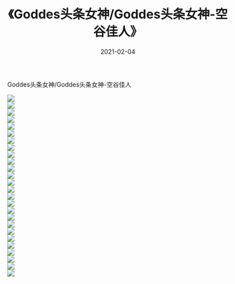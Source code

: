 ﻿---
layout: post
title:  《Goddes头条女神/Goddes头条女神-空谷佳人》
date:   2021-02-04
img: http://img.660000.xyz/Sharelink/网络美图/2021/Goddes头条女神/Goddes头条女神-空谷佳人/000.jpg
categories: [美女, 清纯, 唯美]
---

Goddes头条女神/Goddes头条女神-空谷佳人

 ![](http://img.660000.xyz/Sharelink/网络美图/2021/Goddes头条女神/Goddes头条女神-空谷佳人/001.jpg) <br>![](http://img.660000.xyz/Sharelink/网络美图/2021/Goddes头条女神/Goddes头条女神-空谷佳人/002.jpg) <br>![](http://img.660000.xyz/Sharelink/网络美图/2021/Goddes头条女神/Goddes头条女神-空谷佳人/003.jpg) <br>![](http://img.660000.xyz/Sharelink/网络美图/2021/Goddes头条女神/Goddes头条女神-空谷佳人/004.jpg) <br>![](http://img.660000.xyz/Sharelink/网络美图/2021/Goddes头条女神/Goddes头条女神-空谷佳人/005.jpg) <br>![](http://img.660000.xyz/Sharelink/网络美图/2021/Goddes头条女神/Goddes头条女神-空谷佳人/006.jpg) <br>![](http://img.660000.xyz/Sharelink/网络美图/2021/Goddes头条女神/Goddes头条女神-空谷佳人/007.jpg) <br>![](http://img.660000.xyz/Sharelink/网络美图/2021/Goddes头条女神/Goddes头条女神-空谷佳人/008.jpg) <br>![](http://img.660000.xyz/Sharelink/网络美图/2021/Goddes头条女神/Goddes头条女神-空谷佳人/009.jpg) <br>![](http://img.660000.xyz/Sharelink/网络美图/2021/Goddes头条女神/Goddes头条女神-空谷佳人/010.jpg) <br>![](http://img.660000.xyz/Sharelink/网络美图/2021/Goddes头条女神/Goddes头条女神-空谷佳人/011.jpg) <br>![](http://img.660000.xyz/Sharelink/网络美图/2021/Goddes头条女神/Goddes头条女神-空谷佳人/012.jpg) <br>![](http://img.660000.xyz/Sharelink/网络美图/2021/Goddes头条女神/Goddes头条女神-空谷佳人/013.jpg) <br>![](http://img.660000.xyz/Sharelink/网络美图/2021/Goddes头条女神/Goddes头条女神-空谷佳人/014.jpg) <br>![](http://img.660000.xyz/Sharelink/网络美图/2021/Goddes头条女神/Goddes头条女神-空谷佳人/015.jpg) <br>![](http://img.660000.xyz/Sharelink/网络美图/2021/Goddes头条女神/Goddes头条女神-空谷佳人/016.jpg) <br>![](http://img.660000.xyz/Sharelink/网络美图/2021/Goddes头条女神/Goddes头条女神-空谷佳人/017.jpg) <br>![](http://img.660000.xyz/Sharelink/网络美图/2021/Goddes头条女神/Goddes头条女神-空谷佳人/018.jpg) <br>![](http://img.660000.xyz/Sharelink/网络美图/2021/Goddes头条女神/Goddes头条女神-空谷佳人/019.jpg) <br>![](http://img.660000.xyz/Sharelink/网络美图/2021/Goddes头条女神/Goddes头条女神-空谷佳人/020.jpg) <br>![](http://img.660000.xyz/Sharelink/网络美图/2021/Goddes头条女神/Goddes头条女神-空谷佳人/021.jpg) <br>![](http://img.660000.xyz/Sharelink/网络美图/2021/Goddes头条女神/Goddes头条女神-空谷佳人/022.jpg) <br>![](http://img.660000.xyz/Sharelink/网络美图/2021/Goddes头条女神/Goddes头条女神-空谷佳人/023.jpg) <br>![](http://img.660000.xyz/Sharelink/网络美图/2021/Goddes头条女神/Goddes头条女神-空谷佳人/024.jpg) <br>![](http://img.660000.xyz/Sharelink/网络美图/2021/Goddes头条女神/Goddes头条女神-空谷佳人/025.jpg) <br>![](http://img.660000.xyz/Sharelink/网络美图/2021/Goddes头条女神/Goddes头条女神-空谷佳人/026.jpg) <br>